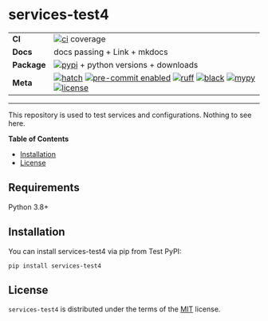 # services-test4

|             |                                                                                                                                                                                                                  |
| ----------- | ---------------------------------------------------------------------------------------------------------------------------------------------------------------------------------------------------------------- |
| **CI**      | [![ci][ci-badge]][ci] coverage                                                                                                                                                                                   |
| **Docs**    | docs passing + Link + mkdocs                                                                                                                                                                                     |
| **Package** | [![pypi][test-pypi-version-badge]][test-pypi-project] + python versions + downloads                                                                                                                              |
| **Meta**    | [![hatch][hatch-badge]][hatch] [![pre-commit enabled][pre-commit-badge]][pre-commit] [![ruff][ruff-badge]][ruff] [![black][black-badge]][black] [![mypy][mypy-badge]][mypy] [![license][license-badge]][license] |

---

This repository is used to test services and configurations. Nothing to see here.

**Table of Contents**

- [Installation](#installation)
- [License](#license)

## Requirements

Python 3.8+

## Installation

You can install services-test4 via pip from Test PyPI:

```console
pip install services-test4
```

## License

`services-test4` is distributed under the terms of the [MIT](https://spdx.org/licenses/MIT.html) license.

<!-- Markdown links -->
<!-- dynamic -->

[ci]: https://github.com/afuetterer/services-test4/actions/workflows/ci.yml
[ci-badge]: https://github.com/afuetterer/services-test4/actions/workflows/ci.yml/badge.svg
[coverage]: https://github.com/afuetterer/services-test4/actions/workflows/ci.yml
[coverage-badge]: https://img.shields.io/endpoint?url=https://gist.githubusercontent.com/afuetterer/d1275cebbce1b40b7d576a24f972fde0/raw/coverage-badge.json
[docs]: https://afuetterer.github.io/services-test4
[license-badge]: https://img.shields.io/github/license/afuetterer/services-test4
[test-pypi-project]: https://test.pypi.org/project/services-test4/
[test-pypi-version-badge]: https://img.shields.io/pypi/v/services-test2.svg?logo=pypi&label=PyPI&logoColor=gold
[test-pypi-downloads-badge]: https://img.shields.io/pypi/dm/services-test2.svg?color=blue&label=Downloads&logo=pypi&logoColor=gold
[test-pypi-python-versions-badge]: https://img.shields.io/pypi/pyversions/services-test2.svg?logo=python&label=Python&logoColor=gold

<!-- static -->

[license]: https://opensource.org/licenses/MIT
[black]: https://github.com/psf/black
[black-badge]: https://img.shields.io/badge/code%20style-black-000000.svg
[mypy]: https://mypy-lang.org/
[mypy-badge]: https://www.mypy-lang.org/static/mypy_badge.svg
[hatch]: https://github.com/pypa/hatch
[hatch-badge]: https://img.shields.io/badge/%F0%9F%A5%9A-Hatch-4051b5.svg
[pre-commit]: https://pre-commit.com/
[pre-commit-badge]: https://img.shields.io/badge/pre--commit-enabled-brightgreen?logo=pre-commit&logoColor=white
[ruff]: https://github.com/charliermarsh/ruff
[ruff-badge]: https://img.shields.io/endpoint?url=https://raw.githubusercontent.com/charliermarsh/ruff/main/assets/badge/v2.json
[test-pypi]: https://test.pypi.org/
[pip]: https://pip.pypa.io/

